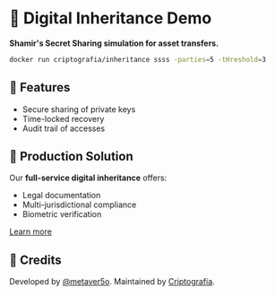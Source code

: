 # 🟺 Digital Inheritance Demo
**Shamir's Secret Sharing simulation for asset transfers.**

```bash
docker run criptografia/inheritance ssss -parties=5 -tHreshold=3
```

## 🔑 Features
- Secure sharing of private keys
- Time-locked recovery
- Audit trail of accesses

## 🔐 Production Solution
Our **full-service digital inheritance** offers:
- Legal documentation
- Multi-jurisdictional compliance
- Biometric verification

[Learn more](https://criptografia.app/)

## 👩 Credits
Developed by [@metaver5o](https://github.com/metaver5o). Maintained by [Criptografia](https://criptografia.app).
